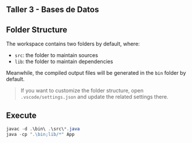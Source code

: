 ## Taller 3 - Bases de Datos

## Folder Structure

The workspace contains two folders by default, where:

- `src`: the folder to maintain sources
- `lib`: the folder to maintain dependencies

Meanwhile, the compiled output files will be generated in the `bin` folder by default.

> If you want to customize the folder structure, open `.vscode/settings.json` and update the related settings there.

## Execute
```powershell
javac -d .\bin\ .\src\*.java
java -cp ".\bin;lib/*" App
```
